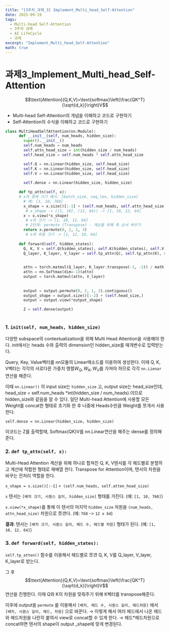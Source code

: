 ```yaml
---
title: "[3주차_과제_3] Implement_Multi_head_Self-Attention"
date: 2025-09-19
tags:
  - Multi-head Self-Attention
  - 3주차 과제
  - AI LifeCycle
  - 과제
excerpt: "Implement_Multi_head_Self-Attention"
math: true
---
```


# 과제3_Implement_Multi_head_Self-Attention

$$\text{Attention}(Q,K,V)=\text{softmax}\left(\frac{QK^T}{\sqrt{d_k}}\right)V$$

- Multi-head Self-Attention의 개념을 이해하고 코드로 구현하기
- Self-Attention의 수식을 이해하고 코드로 구현하기

```python
class MultiHeadSelfAttention(nn.Module):
      def __init__(self, num_heads, hidden_size):
        super().__init__()
        self.num_heads = num_heads
        self.attn_head_size = int(hidden_size / num_heads)
        self.head_size = self.num_heads * self.attn_head_size

        self.Q = nn.Linear(hidden_size, self.head_size)
        self.K = nn.Linear(hidden_size, self.head_size)
        self.V = nn.Linear(hidden_size, self.head_size)
       
        self.dense = nn.Linear(hidden_size, hidden_size)

      def tp_attn(self, x):
      # x의 원래 크기 예시: [batch_size, seq_len, hidden_size]
	    # 예: [1, 10, 768]
        x_shape = x.size()[:-1] + (self.num_heads, self.attn_head_size)
         # x_shape -> ([1, 10], (12, 64)) -> [1, 10, 12, 64]
        x = x.view(*x_shape)
         # x의 크기 -> [1, 10, 12, 64]
         # 2단계: permute (Transpose) - 계산을 위해 축 순서 바꾸기
        return x.permute(0, 2, 1, 3)
         # x의 최종 크기 -> [1, 12, 10, 64]
					
      def forward(self, hidden_states):
        Q, K, V = self.Q(hidden_states), self.K(hidden_states), self.V(hidden_states)
        Q_layer, K_layer, V_layer = self.tp_attn(Q), self.tp_attn(K), self.tp_attn(V)

       
        attn = torch.matmul(Q_layer, K_layer.transpose(-1, -2)) / math.sqrt(self.attn_head_size)
        attn = nn.Softmax(dim=-1)(attn)
        output = torch.matmul(attn, V_layer)
        
       
        output = output.permute(0, 2, 1, 3).contiguous()
        output_shape = output.size()[:-2] + (self.head_size,)
        output = output.view(*output_shape)

        Z = self.dense(output)
       

```

### 1. `init(self, num_heads, hidden_size)`

다양한  subspace의 contextualization을 위해 Multi Head Attention을 사용해야 한다. init에서는 heads 수와 출력의 dimension인 hidden_size를 매개변수로 입력받는다.

Query, Key, Value벡터를 nn모듈의 Linear메소드를 이용하여 생성한다. 이때 Q, K, V벡터는 각각의 서로다른 가중치 행렬$W_Q, W_K, W_V$를 가져야 하므로 각각 `nn.Lienar` 연산을 해준다.

이때 `nn.Linear()` 의 input size는 `hidden_size` 고, output size는 head_size인데, head_size = self.num_heads *int(hidden_size / num_heads).이므로 hidden_size와 같음을 알 수 있다. 일단 Multi-head Attention에 사용할 모든 Weight를 concat한 형태로 초기화 한 후 나중에 Heads수만큼 Weight를 쪼개서 사용한다.

`self.dense = nn.Linear(hidden_size, hidden_size)`

이코드는 Z를 출력할때, Softmax(QK)V를 nn.Linear연산을 해주는 dense를 정의해준다.

 

### 2. `def tp_attn(self, x):`

Multi-Head Attention 계산을 위해 하나로 합쳐진 Q, K, V텐서를 각 헤드별로 분할하고 계산에 적합한 형태로 재배열 한다. Transpose for Attention이며, 텐서의 차원을 바꾸는 전처리 역할을 한다.

`x_shape = x.size()[:-1]` `+ (self.num_heads, self.atten_head_size)`

`x` 텐서는 `[배치 크기, 시퀀스 길이, hidden_size]` 형태를 가진다. (예: `[1, 10, 768]`)

`x.view(*x_shape)`를 통해 이 텐서의 마지막 `hidden_size` 차원을 `(num_heads, attn_head_size)` 차원으로 쪼갠다. (예: `768` -> `12 x 64`)

**결과**: 텐서는 `[배치 크기, 시퀀스 길이, 헤드 수, 헤드별 차원]` 형태가 된다. (예: `[1, 10, 12, 64]`)

### 3. `def forward(self, hidden_states):`

`self.tp_atten()` 함수를 이용해서 헤드별로 쪼갠 Q, K, V를 Q_layer, V_layer, K_layer로 받는다.

그 후  $$\text{Attention}(Q,K,V)=\text{softmax}\left(\frac{QK^T}{\sqrt{d_k}}\right)V$$연산을 진행한다. 이때 Q와 K의 차원을 맞춰주기 위해 K벡터를 transpose해준다.

이후에 output을 `permute` 를 이용해서 `[배치, 헤드 수, 시퀀스 길이, 헤드차원]` 에서 `[배치, 시퀀스 길이, 헤드, 차원]` 으로 바꾼다. → 이렇게 해서 여러 헤드에서 나온 헤드와 헤드차원을 나란히 붙여서 view로 concat할 수 있게 한다. → 헤드*헤드차원으로 concat하면 텐서의 shape이 output _shape에 맞게 변경된다.
